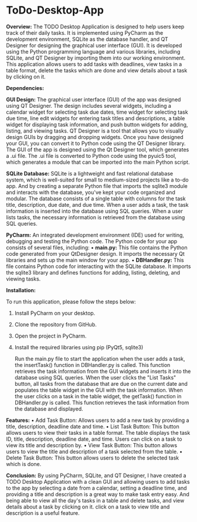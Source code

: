 # ToDo-Desktop-App

**Overview:**
	The TODO Desktop Application is designed to help users keep track of their daily tasks. It is implemented using PyCharm as the development environment, SQLite as the database handler, and QT Designer for designing the graphical user interface (GUI). It is developed using the Python programming language and various libraries, including SQLite, and QT Designer by importing them into our working environment. This application allows users to add tasks with deadlines, view tasks in a table format, delete the tasks which are done and view details about a task by clicking on it.

**Dependencies:**

**GUI Design:**
	The graphical user interface (GUI) of the app was designed using QT Designer. The design includes several widgets, including a calendar widget for selecting task due dates, time widget for selecting task due time, line edit widgets for entering task titles and descriptions, a table widget for displaying task information, and push button widgets for adding, listing, and viewing tasks. QT Designer is a tool that allows you to visually design GUIs by dragging and dropping widgets. Once you have designed your GUI, you can convert it to Python code using the QT Designer library. The GUI of the app is designed using the Qt Designer tool, which generates a .ui file. The .ui file is converted to Python code using the pyuic5 tool, which generates a module that can be imported into the main Python script.

**SQLite Database:**
	SQLite is a lightweight and fast relational database system, which is well-suited for small to medium-sized projects like a to-do app. And by creating a separate Python file that imports the sqlite3 module and interacts with the database, you've kept your code organized and modular. The database consists of a single table with columns for the task title, description, due date, and due time. When a user adds a task, the task information is inserted into the database using SQL queries. When a user lists tasks, the necessary information is retrieved from the database using SQL queries.

**PyCharm:**
	 An integrated development environment (IDE) used for writing, debugging and testing the Python code. The Python code for your app consists of several files, including:
•	**main.py:** This file contains the Python code generated from your QtDesigner design. It imports the necessary Qt libraries and sets up the main window for your app.
•	**DBHandler.py:** This file contains Python code for interacting with the SQLite database. It imports the sqlite3 library and defines functions for adding, listing, deleting, and viewing tasks.


**Installation:**

To run this application, please follow the steps below:
1.	Install PyCharm on your desktop.
2.	Clone the repository from GitHub.
3.	Open the project in PyCharm.
4.	Install the required libraries using pip (PyQt5, sqlite3)

	Run the main.py file to start the application when the user adds a task, the insertTask() function in DBHandler.py is called. This function retrieves the task information from the GUI widgets and inserts it into the database using SQL queries. When the user clicks the "List Tasks" button, all tasks from the database that are due on the current date and populates the table widget in the GUI with the task information. When the user clicks on a task in the table widget, the getTask() function in DBHandler.py is called. This function retrieves the task information from the database and displayed.


**Features:**
•	Add Task Button:  Allows users to add a new task by providing a title, description, deadline date and time.
•	List Task Button: This button allows users to view their tasks in a table format. The table displays the task ID, title, description, deadline date, and time. Users can click on a task to view its title and description by.
•	View Task Button: This button allows users to view the title and description of a task selected from the table.
•	Delete Task Button: This button allows users to delete the selected task which is done.

**Conclusion:**
	By using PyCharm, SQLite, and QT Designer, I have created a TODO Desktop Application with a clean GUI and allowing users to add tasks to the app by selecting a date from a calendar, setting a deadline time, and providing a title and description is a great way to make task entry easy. And being able to view all the day's tasks in a table and delete tasks, and view details about a task by clicking on it. click on a task to view title and description is a useful feature.
